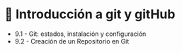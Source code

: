 # 🎯 Introducción a git y gitHub

- 9.1 - Git: estados, instalación y configuración
- 9.2 - Creación de un Repositorio en Git